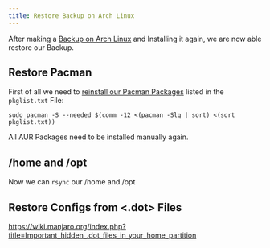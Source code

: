 ```yaml
---
title: Restore Backup on Arch Linux
---
```


After making a [Backup on Arch Linux](/backup-on-arch) and Installing it again, 
we are now able restore our Backup.


## Restore Pacman
First of all we need to [reinstall our Pacman Packages](https://wiki.archlinux.org/index.php/Pacman/Tips_and_tricks#List_of_installed_packages) 
listed in the `pkglist.txt` File:

    sudo pacman -S --needed $(comm -12 <(pacman -Slq | sort) <(sort pkglist.txt))
   
All AUR Packages need to be installed manually again.


## /home and /opt
Now we can `rsync` our /home and /opt


## Restore Configs from <.dot> Files
https://wiki.manjaro.org/index.php?title=Important_hidden_.dot_files_in_your_home_partition
